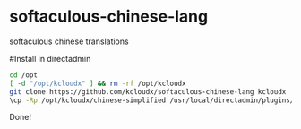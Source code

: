 # softaculous-chinese-lang
softaculous chinese translations

#Install in directadmin
```bash
cd /opt
[ -d "/opt/kcloudx" ] && rm -rf /opt/kcloudx
git clone https://github.com/kcloudx/softaculous-chinese-lang kcloudx
\cp -Rp /opt/kcloudx/chinese-simplified /usr/local/directadmin/plugins/softaculous/images/languages/
```
Done!
